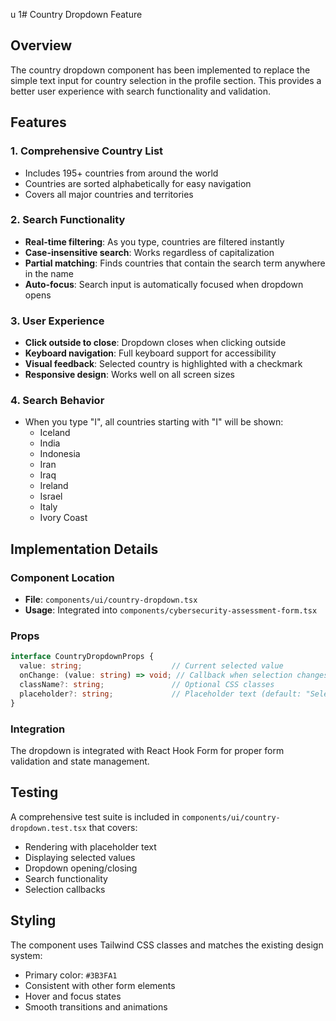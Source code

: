 u
1# Country Dropdown Feature

## Overview
The country dropdown component has been implemented to replace the simple text input for country selection in the profile section. This provides a better user experience with search functionality and validation.

## Features

### 1. Comprehensive Country List
- Includes 195+ countries from around the world
- Countries are sorted alphabetically for easy navigation
- Covers all major countries and territories

### 2. Search Functionality
- **Real-time filtering**: As you type, countries are filtered instantly
- **Case-insensitive search**: Works regardless of capitalization
- **Partial matching**: Finds countries that contain the search term anywhere in the name
- **Auto-focus**: Search input is automatically focused when dropdown opens

### 3. User Experience
- **Click outside to close**: Dropdown closes when clicking outside
- **Keyboard navigation**: Full keyboard support for accessibility
- **Visual feedback**: Selected country is highlighted with a checkmark
- **Responsive design**: Works well on all screen sizes

### 4. Search Behavior
- When you type "I", all countries starting with "I" will be shown:
  - Iceland
  - India
  - Indonesia
  - Iran
  - Iraq
  - Ireland
  - Israel
  - Italy
  - Ivory Coast

## Implementation Details

### Component Location
- **File**: `components/ui/country-dropdown.tsx`
- **Usage**: Integrated into `components/cybersecurity-assessment-form.tsx`

### Props
```typescript
interface CountryDropdownProps {
  value: string;                    // Current selected value
  onChange: (value: string) => void; // Callback when selection changes
  className?: string;               // Optional CSS classes
  placeholder?: string;             // Placeholder text (default: "Select your country")
}
```

### Integration
The dropdown is integrated with React Hook Form for proper form validation and state management.

## Testing
A comprehensive test suite is included in `components/ui/country-dropdown.test.tsx` that covers:
- Rendering with placeholder text
- Displaying selected values
- Dropdown opening/closing
- Search functionality
- Selection callbacks

## Styling
The component uses Tailwind CSS classes and matches the existing design system:
- Primary color: `#3B3FA1`
- Consistent with other form elements
- Hover and focus states
- Smooth transitions and animations 